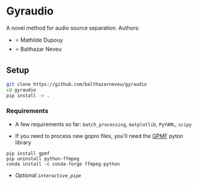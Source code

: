 # Gyraudio
A novel method for audio source separation.
Authors:
- :star: Mathilde Dupouy
- :star: Balthazar Neveu


## Setup
```bash
git clone https://github.com/balthazarneveu/gyraudio
cd gyraudio
pip install -e .
```

### Requirements
- A few requirements so far: `batch_processing`, `matplotlib`, `PyYAML`, `scipy`

- If you need to process new gopro files, you'll need the [GPMF](https://github.com/alexis-mignon/pygpmf) pyton library
```
pip install gpmf
pip uninstall python-ffmpeg
conda install -c conda-forge ffmpeg-python
```


- *Optional `interactive_pipe`*